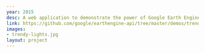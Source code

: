 ```yaml
---
year: 2015
desc: A web application to demonstrate the power of Google Earth Engine.
link: https://github.com/google/earthengine-api/tree/master/demos/trendy-lights
images:
- trendy-lights.jpg
layout: project
---
```

